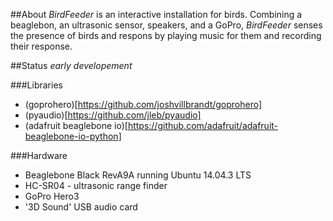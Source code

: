##About
*BirdFeeder* is an interactive installation for birds. Combining a beaglebon, an ultrasonic sensor, speakers, and a GoPro, *BirdFeeder* senses the presence of birds and respons by playing music for them and recording their response.

##Status
*early developement*

###Libraries
* (goprohero)[https://github.com/joshvillbrandt/goprohero]
* (pyaudio)[https://github.com/jleb/pyaudio]
* (adafruit beaglebone io)[https://github.com/adafruit/adafruit-beaglebone-io-python]

###Hardware
* Beaglebone Black RevA9A running Ubuntu 14.04.3 LTS
* HC-SR04 - ultrasonic range finder
* GoPro Hero3
* '3D Sound' USB audio card